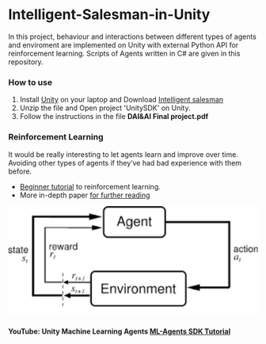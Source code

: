 # Intelligent-Salesman-in-Unity
In this project, behaviour and interactions between different types of agents and enviroment are implemented on Unity with external Python API for reinforcement learning. Scripts of Agents written in C# are given in this repository. 
### How to use
1. Install [Unity](https://unity3d.com/get-unity/download) on your laptop and Download [Intelligent salesman](https://drive.google.com/open?id=1X-ujxuTZNs1tK2n6g2PpQPVvguA_ShW5)
2. Unzip the file and Open project 'UnitySDK' on Unity.
3. Follow the instructions in the file **DAI&AI Final project.pdf**
### Reinforcement Learning
It would be really interesting to let agents learn and improve over time. Avoiding other types of agents if they‘ve had bad experience with them before.  
* [Beginner tutorial](https://medium.freecodecamp.org/an-introduction-to-reinforcement-learning-4339519de419) to reinforcement learning.  
* More in-depth paper [for further reading](https://skymind.ai/wiki/deep-reinforcement-learning)  

![RL](https://github.com/R-Qu/Intelligent-Salesman-in-Unity/blob/master/Images/ReinforcementLearning.jpg)  
#### YouTube: Unity Machine Learning Agents [ML-Agents SDK Tutorial](https://www.youtube.com/watch?v=32wtJZ3yRfw&list=PLX2vGYjWbI0R08eWQkO7nQkGiicHAX7IX) 
